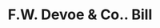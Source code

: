 ---
doi: 10.7916/D8D80PG2
date_other: '1870'
date_other_textual: 1870-1879
form: printed ephemera
genre:
- Invoices
name:
- F.W. Devoe & Co.
object_in_context_url: https://biggert.cul.columbia.edu/items/view/ave_biggert_00991
subject_hierarchical_geographic:
- New York, New York, United States
subject_name:
- F.W. Devoe & Co.
title: F.W. Devoe & Co.. Bill
sort_title: F.W. Devoe & Co.. Bill
call_number: ave_biggert_00991
coordinates:
- 40.71277777777778,-74.00583333333333
pid: ave_biggert_00991
identifiers: ave_biggert_00991
thumbnail: https://derivativo-3.library.columbia.edu/iiif/2/ldpd:344282/full/!256,256/0/native.jpg
permalink: "/items/ave_biggert_00991/"
layout: iiif-image-page
---
